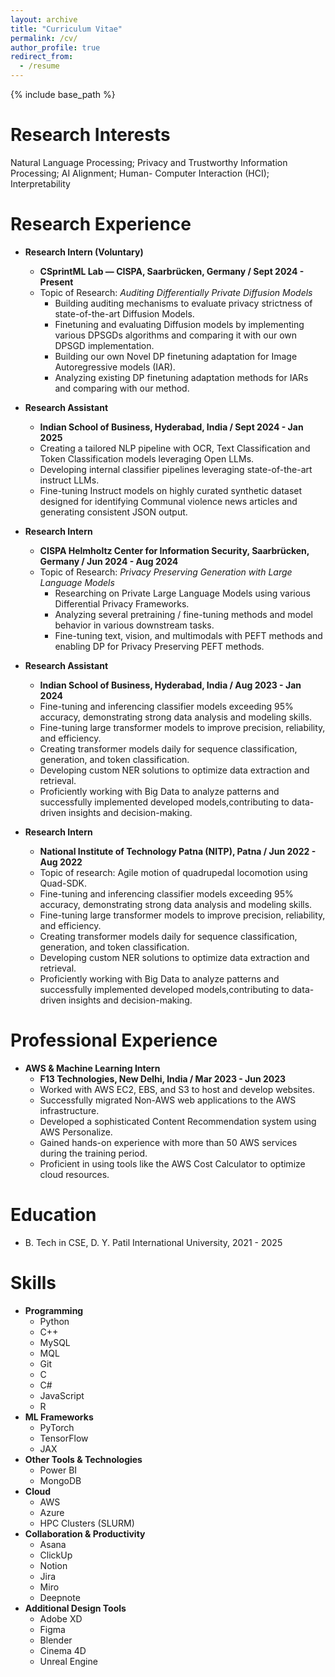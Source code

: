 ```yaml
---
layout: archive
title: "Curriculum Vitae"
permalink: /cv/
author_profile: true
redirect_from:
  - /resume
---
```


{% include base_path %}

Research Interests
======
Natural Language Processing; Privacy and Trustworthy Information Processing; AI Alignment; Human-
Computer Interaction (HCI); Interpretability

Research Experience
======
* **Research Intern (Voluntary)**
  * **CSprintML Lab — CISPA, Saarbrücken, Germany / Sept 2024 - Present**
  * Topic of Research: *Auditing Differentially Private Diffusion Models*
    * Building auditing mechanisms to evaluate privacy strictness of state-of-the-art Diffusion Models.
    * Finetuning and evaluating Diffusion models by implementing various DPSGDs algorithms and comparing it with our own DPSGD implementation.
    * Building our own Novel DP finetuning adaptation for Image Autoregressive models (IAR).
    * Analyzing existing DP finetuning adaptation methods for IARs and comparing with our method.

* **Research Assistant**
  * **Indian School of Business, Hyderabad, India / Sept 2024 - Jan 2025**
  * Creating a tailored NLP pipeline with OCR, Text Classification and Token Classification models leveraging Open LLMs.
  * Developing internal classifier pipelines leveraging state-of-the-art instruct LLMs.
  * Fine-tuning Instruct models on highly curated synthetic dataset designed for identifying Communal violence news articles and generating consistent JSON output.

* **Research Intern**
  * **CISPA Helmholtz Center for Information Security, Saarbrücken, Germany / Jun 2024 - Aug 2024**
  * Topic of Research: *Privacy Preserving Generation with Large Language Models*
    * Researching on Private Large Language Models using various Differential Privacy Frameworks.
    * Analyzing several pretraining / fine-tuning methods and model behavior in various downstream tasks.
    * Fine-tuning text, vision, and multimodals with PEFT methods and enabling DP for Privacy Preserving PEFT methods.

* **Research Assistant**
  * **Indian School of Business, Hyderabad, India / Aug 2023 - Jan 2024**
  * Fine-tuning and inferencing classifier models exceeding 95% accuracy, demonstrating strong data analysis and modeling skills.
  * Fine-tuning large transformer models to improve precision, reliability, and efficiency.
  * Creating transformer models daily for sequence classification, generation, and token classification.
  * Developing custom NER solutions to optimize data extraction and retrieval.
  * Proficiently working with Big Data to analyze patterns and successfully implemented developed models,contributing to data-driven insights and decision-making.

* **Research Intern**
  * **National Institute of Technology Patna (NITP), Patna / Jun 2022 - Aug 2022**
  * Topic of research: Agile motion of quadrupedal locomotion using Quad-SDK.
  * Fine-tuning and inferencing classifier models exceeding 95% accuracy, demonstrating strong data analysis and modeling skills.
  * Fine-tuning large transformer models to improve precision, reliability, and efficiency.
  * Creating transformer models daily for sequence classification, generation, and token classification.
  * Developing custom NER solutions to optimize data extraction and retrieval.
  * Proficiently working with Big Data to analyze patterns and successfully implemented developed models,contributing to data-driven insights and decision-making.

Professional Experience
======
* **AWS & Machine Learning Intern**
  * **F13 Technologies, New Delhi, India / Mar 2023 - Jun 2023**
  * Worked with AWS EC2, EBS, and S3 to host and develop websites.
  * Successfully migrated Non-AWS web applications to the AWS infrastructure.
  * Developed a sophisticated Content Recommendation system using AWS Personalize.
  * Gained hands-on experience with more than 50 AWS services during the training period.
  * Proficient in using tools like the AWS Cost Calculator to optimize cloud resources.

Education
======
* B. Tech in CSE, D. Y. Patil International University, 2021 - 2025

Skills
======
* **Programming**
  * Python
  * C++
  * MySQL
  * MQL
  * Git
  * C
  * C#
  * JavaScript
  * R
* **ML Frameworks**
  * PyTorch
  * TensorFlow
  * JAX
* **Other Tools & Technologies**
  * Power BI
  * MongoDB
* **Cloud**
  * AWS
  * Azure
  * HPC Clusters (SLURM)
* **Collaboration & Productivity**
  * Asana
  * ClickUp
  * Notion
  * Jira
  * Miro
  * Deepnote
* **Additional Design Tools**
  * Adobe XD
  * Figma
  * Blender
  * Cinema 4D
  * Unreal Engine

<!-- Publications
======
  <ul>{% for post in site.publications reversed %}
    {% include archive-single-cv.html %}
  {% endfor %}</ul> -->
  
<!-- Talks
======
  <ul>{% for post in site.talks reversed %}
    {% include archive-single-talk-cv.html  %}
  {% endfor %}</ul> -->
  
<!-- Teaching
======
  <ul>{% for post in site.teaching reversed %}
    {% include archive-single-cv.html %}
  {% endfor %}</ul> -->
  
<!-- Service and leadership
======
* Currently signed in to 43 different slack teams -->
